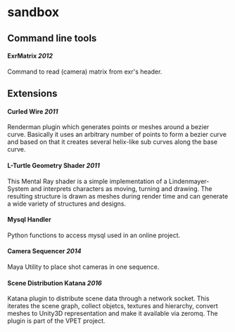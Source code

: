 # sandbox

## Command line tools


#### ExrMatrix *2012*
Command to read (camera) matrix from exr's header.

## Extensions

#### Curled Wire *2011*

Renderman plugin which generates points or meshes around a bezier curve. Basically it uses an arbitrary number of points to form a bezier curve and based on that it creates several helix-like sub curves along the base curve.

#### L-Turtle Geometry Shader *2011*
This Mental Ray shader is a simple implementation of a Lindenmayer-System and interprets characters as moving, turning and drawing. The resulting structure is drawn as meshes during render time and can generate a wide variety of structures and designs.

#### Mysql Handler

Python functions to access mysql used in an online project.

#### Camera Sequencer *2014*

Maya Utility to place shot cameras in one sequence.

#### Scene Distribution Katana *2016*

Katana plugin to distribute scene data through a network socket. This iterates the scene graph, collect objetcs, textures and hierarchy, convert meshes to Unity3D representation and make it available via zeromq. The plugin is part of the VPET project.

